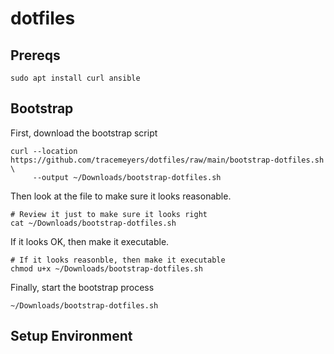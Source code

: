 # dotfiles

## Prereqs

	sudo apt install curl ansible

## Bootstrap

First, download the bootstrap script

	curl --location https://github.com/tracemeyers/dotfiles/raw/main/bootstrap-dotfiles.sh \
	     --output ~/Downloads/bootstrap-dotfiles.sh

Then look at the file to make sure it looks reasonable.

	# Review it just to make sure it looks right
	cat ~/Downloads/bootstrap-dotfiles.sh

If it looks OK, then make it executable.

	# If it looks reasonble, then make it executable
	chmod u+x ~/Downloads/bootstrap-dotfiles.sh

Finally, start the bootstrap process
	
	~/Downloads/bootstrap-dotfiles.sh

## Setup Environment


